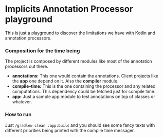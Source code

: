 # Implicits Annotation Processor playground
This is just a playground to discover the limitations we have with Kotlin and annotation processors.

### Composition for the time being

The project is composed by different modules like most of the annotation processors out there.
* **annotations:** This one would contain the annotations. Client projects like the **app** one depend on it. Also the
**compiler** module.
* **compile-time:** This is the one containing the processor and any related computations. This dependency could be
fetched just for compile time.
* **app:** Just a sample app module to test annotations on top of classes or whatever.

### How to run

Just `/gradlew clean :app:build` and you should see some fancy texts with different priorities being printed with the
compile time messager.
